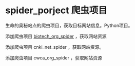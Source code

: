 # spider_porject 爬虫项目 #
生命的奥秘站点的爬虫项目，获取目标网站信息。Python项目。

添加爬虫项目 [biotech_org_spider](http://www.biotech.org.cn) ，获取网站资源

添加爬虫项目 cnki_net_spider ，获取网站资源。

添加爬虫项目 cwca_org_spider ，获取网站资源